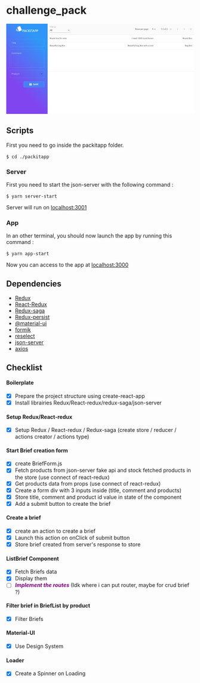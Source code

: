 # challenge_pack

![PackitApp](./screenshot.jpg?raw=true "PackitApp")

## Scripts

First you need to go inside the packitapp folder.
```console
$ cd ./packitapp
```

### Server
First you need to start the json-server with the following command :
```console
$ yarn server-start
```
Server will run on [localhost:3001](http://localhost:3001)
### App
In an other terminal, you should now launch the app by running this command :
```console
$ yarn app-start
```
Now you can access to the app at [localhost:3000](http://localhost:3000)

## Dependencies
- [Redux](https://redux.js.org/)
- [React-Redux](https://github.com/reduxjs/react-redux)
- [Redux-saga](https://redux-saga.js.org/)
- [Redux-persist](https://github.com/rt2zz/redux-persist)
- [@material-ui](https://material-ui.com/)
- [formik](https://formik.org/)
- [reselect](https://github.com/reduxjs/reselect)
- [json-server](https://github.com/typicode/json-server)
- [axios](https://github.com/axios/axios)

## Checklist

#### Boilerplate
- [x] Prepare the project structure using create-react-app
- [x] Install librairies Redux/React-redux/redux-saga/json-server

#### Setup Redux/React-redux
- [x] Setup Redux / React-redux / Redux-saga (create store / reducer / actions creator / actions type)

#### Start Brief creation form
- [x] create BriefForm.js
- [x] Fetch products from json-server fake api and stock fetched products in the store (use connect of react-redux)
- [x] Get products data from props (use connect of react-redux)
- [x] Create a form div with 3 inputs inside (title, comment and products)
- [x] Store title, comment and product id value in state of the component
- [x] Add a submit button to create the brief

#### Create a brief
- [x] create an action to create a brief
- [x] Launch this action on onClick of submit button
- [x] Store brief created from server's response to store

#### ListBrief Component
- [x] Fetch Briefs data
- [x] Display them
- [ ] <span style="color: purple"><b><em>Implement the routes</em></b></span> (Idk where i can put router, maybe for crud brief ?)

#### Filter brief in BriefList by product
- [x] Filter Briefs

#### Material-UI
- [x] Use Design System

#### Loader
- [x] Create a Spinner on Loading